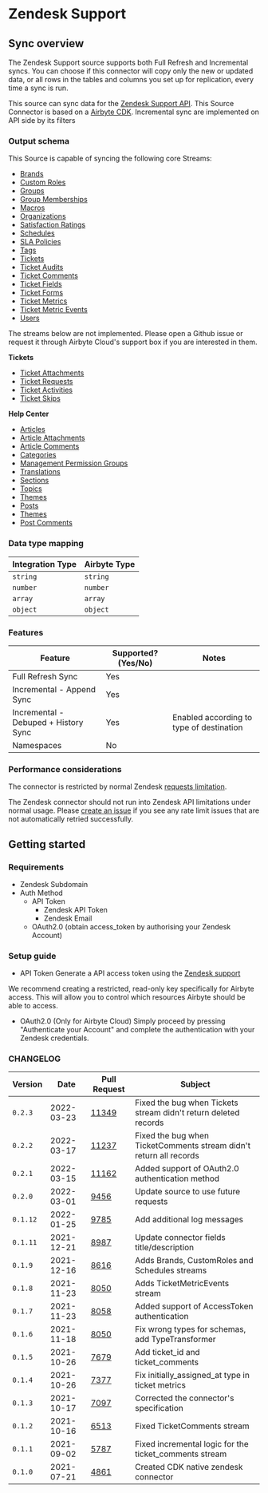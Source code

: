 # Zendesk Support

## Sync overview

The Zendesk Support source supports both Full Refresh and Incremental syncs. You can choose if this connector will copy only the new or updated data, or all rows in the tables and columns you set up for replication, every time a sync is run.

This source can sync data for the [Zendesk Support API](https://developer.zendesk.com/api-reference/apps/apps-support-api/introduction/). This Source Connector is based on a [Airbyte CDK](https://docs.airbyte.io/connector-development/cdk-python). Incremental sync are implemented on API side by its filters

### Output schema

This Source is capable of syncing the following core Streams:

* [Brands](https://developer.zendesk.com/api-reference/ticketing/account-configuration/brands/#list-brands)
* [Custom Roles](https://developer.zendesk.com/api-reference/ticketing/account-configuration/custom\_roles/#list-custom-roles)
* [Groups](https://developer.zendesk.com/rest\_api/docs/support/groups)
* [Group Memberships](https://developer.zendesk.com/rest\_api/docs/support/group\_memberships)
* [Macros](https://developer.zendesk.com/rest\_api/docs/support/macros)
* [Organizations](https://developer.zendesk.com/rest\_api/docs/support/organizations)
* [Satisfaction Ratings](https://developer.zendesk.com/rest\_api/docs/support/satisfaction\_ratings)
* [Schedules](https://developer.zendesk.com/api-reference/ticketing/ticket-management/schedules/#list-schedules)
* [SLA Policies](https://developer.zendesk.com/rest\_api/docs/support/sla\_policies)
* [Tags](https://developer.zendesk.com/rest\_api/docs/support/tags)
* [Tickets](https://developer.zendesk.com/api-reference/ticketing/ticket-management/incremental\_exports/#incremental-ticket-export-time-based)
* [Ticket Audits](https://developer.zendesk.com/rest\_api/docs/support/ticket\_audits)
* [Ticket Comments](https://developer.zendesk.com/api-reference/ticketing/ticket-management/incremental\_exports/#incremental-ticket-event-export)
* [Ticket Fields](https://developer.zendesk.com/rest\_api/docs/support/ticket\_fields)
* [Ticket Forms](https://developer.zendesk.com/rest\_api/docs/support/ticket\_forms)
* [Ticket Metrics](https://developer.zendesk.com/rest\_api/docs/support/ticket\_metrics)
* [Ticket Metric Events](https://developer.zendesk.com/api-reference/ticketing/tickets/ticket\_metric\_events/)
* [Users](https://developer.zendesk.com/rest\_api/docs/support/users)

The streams below are not implemented. Please open a Github issue or request it through Airbyte Cloud's support box if you are interested in them.

**Tickets**

* [Ticket Attachments](https://developer.zendesk.com/api-reference/ticketing/tickets/ticket-attachments/)
* [Ticket Requests](https://developer.zendesk.com/api-reference/ticketing/tickets/ticket-requests/)
* [Ticket Activities](https://developer.zendesk.com/api-reference/ticketing/tickets/activity\_stream/)
* [Ticket Skips](https://developer.zendesk.com/api-reference/ticketing/tickets/ticket\_skips/)

**Help Center**

* [Articles](https://developer.zendesk.com/api-reference/help\_center/help-center-api/articles/)
* [Article Attachments](https://developer.zendesk.com/api-reference/help\_center/help-center-api/article\_attachments/)
* [Article Comments](https://developer.zendesk.com/api-reference/help\_center/help-center-api/article\_comments/)
* [Categories](https://developer.zendesk.com/api-reference/help\_center/help-center-api/categories/)
* [Management Permission Groups](https://developer.zendesk.com/api-reference/help\_center/help-center-api/permission\_groups/)
* [Translations](https://developer.zendesk.com/api-reference/help\_center/help-center-api/translations/)
* [Sections](https://developer.zendesk.com/api-reference/help\_center/help-center-api/sections/)
* [Topics](https://developer.zendesk.com/api-reference/help\_center/help-center-api/topics)
* [Themes](https://developer.zendesk.com/api-reference/help\_center/help-center-api/theming)
* [Posts](https://developer.zendesk.com/api-reference/help\_center/help-center-api/posts)
* [Themes](https://developer.zendesk.com/api-reference/help\_center/help-center-api/posts)
* [Post Comments](https://developer.zendesk.com/api-reference/help\_center/help-center-api/post\_comments/)

### Data type mapping

| Integration Type | Airbyte Type |
| ---------------- | ------------ |
| `string`         | `string`     |
| `number`         | `number`     |
| `array`          | `array`      |
| `object`         | `object`     |

### Features

| Feature                              | Supported?(Yes/No) | Notes                                    |
| ------------------------------------ | ------------------ | ---------------------------------------- |
| Full Refresh Sync                    | Yes                |                                          |
| Incremental - Append Sync            | Yes                |                                          |
| Incremental - Debuped + History Sync | Yes                | Enabled according to type of destination |
| Namespaces                           | No                 |                                          |

### Performance considerations

The connector is restricted by normal Zendesk [requests limitation](https://developer.zendesk.com/rest\_api/docs/support/usage\_limits).

The Zendesk connector should not run into Zendesk API limitations under normal usage. Please [create an issue](https://github.com/airbytehq/airbyte/issues) if you see any rate limit issues that are not automatically retried successfully.

## Getting started

### Requirements

* Zendesk Subdomain
* Auth Method
  * API Token
    * Zendesk API Token
    * Zendesk Email
  * OAuth2.0 (obtain access\_token by authorising your Zendesk Account)

### Setup guide

* API Token Generate a API access token using the [Zendesk support](https://support.zendesk.com/hc/en-us/articles/226022787-Generating-a-new-API-token)

We recommend creating a restricted, read-only key specifically for Airbyte access. This will allow you to control which resources Airbyte should be able to access.

* OAuth2.0 (Only for Airbyte Cloud) Simply proceed by pressing "Authenticate your Account" and complete the authentication with your Zendesk credentials.

### CHANGELOG

| Version  | Date       | Pull Request                                             | Subject                                                            |
| -------- | ---------- | -------------------------------------------------------- | ------------------------------------------------------------------ |
| `0.2.3`  | 2022-03-23 | [11349](https://github.com/airbytehq/airbyte/pull/11349) | Fixed the bug when Tickets stream didn't return deleted records    |
| `0.2.2`  | 2022-03-17 | [11237](https://github.com/airbytehq/airbyte/pull/11237) | Fixed the bug when TicketComments stream didn't return all records |
| `0.2.1`  | 2022-03-15 | [11162](https://github.com/airbytehq/airbyte/pull/11162) | Added support of OAuth2.0 authentication method                    |
| `0.2.0`  | 2022-03-01 | [9456](https://github.com/airbytehq/airbyte/pull/9456)   | Update source to use future requests                               |
| `0.1.12` | 2022-01-25 | [9785](https://github.com/airbytehq/airbyte/pull/9785)   | Add additional log messages                                        |
| `0.1.11` | 2021-12-21 | [8987](https://github.com/airbytehq/airbyte/pull/8987)   | Update connector fields title/description                          |
| `0.1.9`  | 2021-12-16 | [8616](https://github.com/airbytehq/airbyte/pull/8616)   | Adds Brands, CustomRoles and Schedules streams                     |
| `0.1.8`  | 2021-11-23 | [8050](https://github.com/airbytehq/airbyte/pull/8168)   | Adds TicketMetricEvents stream                                     |
| `0.1.7`  | 2021-11-23 | [8058](https://github.com/airbytehq/airbyte/pull/8058)   | Added support of AccessToken authentication                        |
| `0.1.6`  | 2021-11-18 | [8050](https://github.com/airbytehq/airbyte/pull/8050)   | Fix wrong types for schemas, add TypeTransformer                   |
| `0.1.5`  | 2021-10-26 | [7679](https://github.com/airbytehq/airbyte/pull/7679)   | Add ticket\_id and ticket\_comments                                |
| `0.1.4`  | 2021-10-26 | [7377](https://github.com/airbytehq/airbyte/pull/7377)   | Fix initially\_assigned\_at type in ticket metrics                 |
| `0.1.3`  | 2021-10-17 | [7097](https://github.com/airbytehq/airbyte/pull/7097)   | Corrected the connector's specification                            |
| `0.1.2`  | 2021-10-16 | [6513](https://github.com/airbytehq/airbyte/pull/6513)   | Fixed TicketComments stream                                        |
| `0.1.1`  | 2021-09-02 | [5787](https://github.com/airbytehq/airbyte/pull/5787)   | Fixed incremental logic for the ticket\_comments stream            |
| `0.1.0`  | 2021-07-21 | [4861](https://github.com/airbytehq/airbyte/pull/4861)   | Created CDK native zendesk connector                               |
